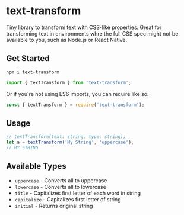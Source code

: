 # text-transform

Tiny library to transform text with CSS-like properties. Great for transforming text in environments whre the full CSS spec might not be available to you, such as Node.js or React Native.

## Get Started

```
npm i text-transform
```

```js
import { textTransform } from 'text-transform';
```

Or if you're not using ES6 imports, you can require like so:

```js
const { textTransform } = require('text-transform');
```

## Usage

```js
// textTransform(text: string, type: string);
let a = textTransform('My String', 'uppercase');
// MY STRING
```

## Available Types

- `uppercase` - Converts all to uppercase
- `lowercase` - Converts all to lowercase
- `title` - Capitalizes first letter of each word in string
- `capitalize` - Capitalizes first letter of string
- `initial` - Returns original string
